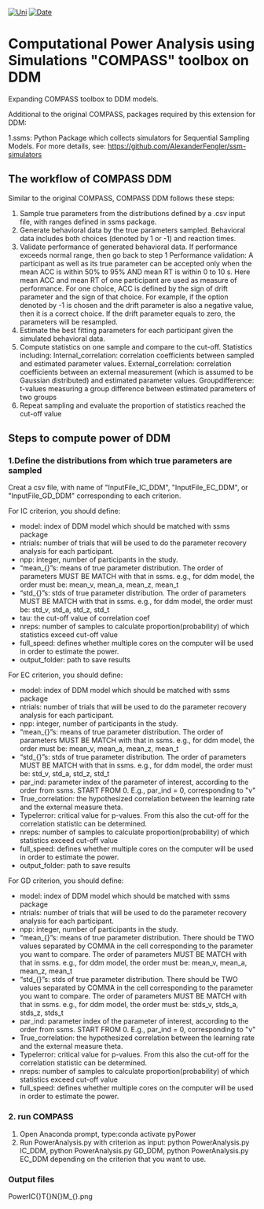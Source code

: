 [![Uni](https://img.shields.io/badge/University-Ghent%20University-brightgreen)](https://img.shields.io/badge/University-Ghent%20University-brightgreen)
[![Date](https://img.shields.io/badge/Last%20update-2023-yellow)](https://img.shields.io/badge/Last%20update-2023-yellow)

# Computational Power Analysis using Simulations "COMPASS" toolbox on DDM

Expanding COMPASS toolbox to DDM models.

Additional to the original COMPASS, packages required by this extension for DDM: 

1.ssms: Python Package which collects simulators for Sequential Sampling Models.
For more details, see: https://github.com/AlexanderFengler/ssm-simulators

## The workflow of COMPASS DDM

Similar to the original COMPASS, COMPASS DDM follows these steps:

1. Sample true parameters from the distributions defined by a .csv input file, with ranges defined in ssms package.
2. Generate behavioral data by the true parameters sampled. Behavioral data includes both choices (denoted by 1 or -1) and reaction times.
3. Validate performance of generated behavioral data. If performance exceeds normal range, then go back to step 1
   Performance validation:
    A participant as well as its true parameter can be accepted only when the mean ACC is within 50% to 95% AND mean RT is within 0 to 10 s.
    Here mean ACC and mean RT of one participant are used as measure of performance. For one choice, ACC is defined by the sign of drift parameter and the sign of that choice. For example, if the option denoted by -1 is chosen and the drift parameter is also a negative value, then it is a correct choice. If the drift parameter equals to zero, the parameters will be resampled.
5. Estimate the best fitting parameters for each participant given the simulated behavioral data.
6. Compute statistics on one sample and compare to the cut-off. Statistics including:
  Internal_correlation: correlation coefficients between sampled and estimated parameter values.
  External_correlation: correlation coefficients between an external measurement (which is assumed to be Gaussian distributed) and estimated parameter values.
  Groupdifference: t-values measuring a group difference between estimated parameters of two groups
7. Repeat sampling and evaluate the proportion of statistics reached the cut-off value

## Steps to compute power of DDM
###  1.Define the distributions from which true parameters are sampled
Creat a csv file, with name of "InputFile_IC_DDM", "InputFile_EC_DDM", or "InputFile_GD_DDM" corresponding to each criterion.

For IC criterion, you should define:
  * model: index of DDM model which should be matched with ssms package
  * ntrials: number of trials that will be used to do the parameter recovery analysis for each participant.
  * npp: integer, number of participants in the study.
  * “mean_{}”s: means of true parameter distribution. The order of parameters MUST BE MATCH with that in ssms. e.g., for ddm model, the order must be: mean_v, mean_a, mean_z, mean_t
  * “std_{}”s: stds of true parameter distribution. The order of parameters MUST BE MATCH with that in ssms. e.g., for ddm model, the order must be: std_v, std_a, std_z, std_t
  * tau: the cut-off value of correlation coef
  * nreps: number of samples to calculate proportion(probability) of which statistics exceed cut-off value
  * full_speed: defines whether multiple cores on the computer will be used in order to estimate the power.
  * output_folder: path to save results

For EC criterion, you should define:
  * model: index of DDM model which should be matched with ssms package
  * ntrials: number of trials that will be used to do the parameter recovery analysis for each participant.
  * npp: integer, number of participants in the study.
  * “mean_{}”s: means of true parameter distribution. The order of parameters MUST BE MATCH with that in ssms. e.g., for ddm model, the order must be: mean_v, mean_a, mean_z, mean_t
  * “std_{}”s: stds of true parameter distribution. The order of parameters MUST BE MATCH with that in ssms. e.g., for ddm model, the order must be: std_v, std_a, std_z, std_t
  * par_ind: parameter index of the parameter of interest, according to the order from ssms. START FROM 0. E.g., par_ind = 0, corresponding to "v"
  * True_correlation: the hypothesized correlation between the learning rate and the external measure theta.   
  * TypeIerror: critical value for p-values. From this also the cut-off for the correlation statistic can be determined.
  * nreps: number of samples to calculate proportion(probability) of which statistics exceed cut-off value
  * full_speed: defines whether multiple cores on the computer will be used in order to estimate the power.
  * output_folder: path to save results

For GD criterion, you should define:
  * model: index of DDM model which should be matched with ssms package
  * ntrials: number of trials that will be used to do the parameter recovery analysis for each participant.
  * npp: integer, number of participants in the study.
  * “mean_{}”s: means of true parameter distribution. There should be TWO values separated by COMMA in the cell corresponding to the parameter you want to compare. The order of parameters MUST BE MATCH with that in ssms. e.g., for ddm model, the order must be: mean_v, mean_a, mean_z, mean_t
  * “std_{}”s: stds of true parameter distribution. There should be TWO values separated by COMMA in the cell corresponding to the parameter you want to compare. The order of parameters MUST BE MATCH with that in ssms. e.g., for ddm model, the order must be: stds_v, stds_a, stds_z, stds_t
  * par_ind: parameter index of the parameter of interest, according to the order from ssms. START FROM 0. E.g., par_ind = 0, corresponding to "v"
  * True_correlation: the hypothesized correlation between the learning rate and the external measure theta.   
  * TypeIerror: critical value for p-values. From this also the cut-off for the correlation statistic can be determined.
  * nreps: number of samples to calculate proportion(probability) of which statistics exceed cut-off value
  * full_speed: defines whether multiple cores on the computer will be used in order to estimate the power.

### 2. run COMPASS
1. Open Anaconda prompt, type:conda activate pyPower
2. Run PowerAnalysis.py with criterion as input: python PowerAnalysis.py IC_DDM, python PowerAnalysis.py GD_DDM, python PowerAnalysis.py EC_DDM depending on the criterion that you want to use.


### Output files
PowerIC{}T{}N{}M_{}.png


